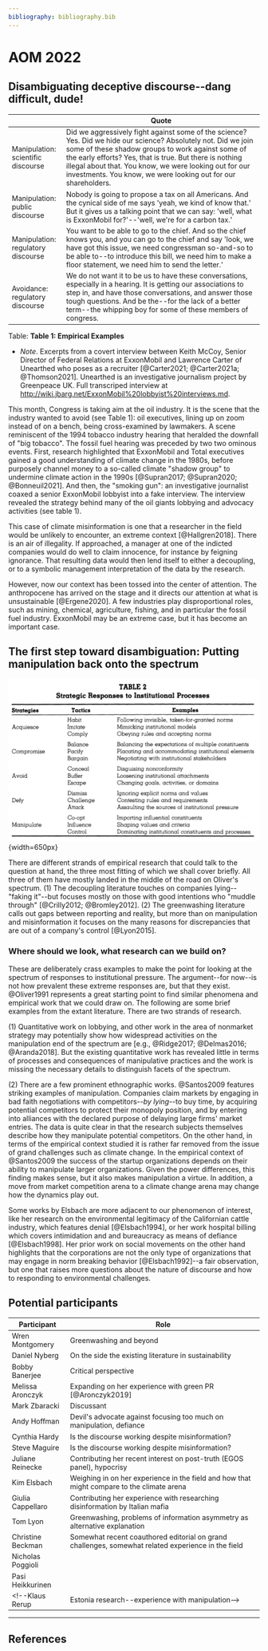```yaml
---
bibliography: bibliography.bib
---
```


# AOM 2022

## Disambiguating deceptive discourse--dang difficult, dude!

</br>                                   | Quote
---                                     | --------------
Manipulation:<br/> scientific discourse | Did we aggressively fight against some of the science? Yes. Did we hide our science? Absolutely not. Did we join some of these shadow groups to work against some of the early efforts? Yes, that is true. But there is nothing illegal about that. You know, we were looking out for our investments. You know, we were looking out for our shareholders.
Manipulation:<br/> public discourse     | Nobody is going to propose a tax on all Americans. And the cynical side of me says 'yeah, we kind of know that.' But it gives us a talking point that we can say: 'well, what is ExxonMobil for?'--'well, we're for a carbon tax.'
Manipulation:<br/> regulatory discourse | You want to be able to go to the chief. And so the chief knows you, and you can go to the chief and say 'look, we have got this issue, we need congressman so-and-so to be able to--to introduce this bill, we need him to make a floor statement, we need him to send the letter.'
Avoidance:<br/> regulatory discourse    | We do not want it to be us to have these conversations, especially in a hearing. It is getting our associations to step in, and have those conversations, and answer those tough questions. And be the--for the lack of a better term--the whipping boy for some of these members of congress. 
Table: **Table 1: Empirical Examples**

* *Note*. Excerpts from a covert interview between Keith McCoy, Senior Director of Federal Relations at ExxonMobil and Lawrence Carter of Unearthed who poses as a recruiter [@Carter2021; @Carter2021a; @Thomson2021]. Unearthed is an investigative journalism project by Greenpeace UK. Full transcriped interview at <http://wiki.jbarg.net/ExxonMobil%20lobbyist%20interviews.md>.

This month, Congress is taking aim at the oil industry. It is the scene that the industry wanted to avoid (see Table 1): oil executives, lining up on zoom instead of on a bench, being cross-examined by lawmakers. A scene reminiscent of the 1994 tobacco industry hearing that heralded the downfall of "big tobacco". The fossil fuel hearing was preceded by two two ominous events. First, research highlighted that ExxonMobil and Total executives gained a good understanding of climate change in the 1980s, before purposely channel money to a so-called climate "shadow group" to undermine climate action in the 1990s [@Supran2017; @Supran2020; @Bonneuil2021]. And then, the "smoking gun": an investigative journalist coaxed a senior ExxonMobil lobbyist into a fake interview. The interview revealed the strategy behind many of the oil giants lobbying and advocacy activities (see table 1).

This case of climate misinformation is one that a researcher in the field would be unlikely to encounter, an extreme context [@Hallgren2018]. There is an air of illegality. If approached, a manager at one of the indicted companies would do well to claim innocence, for instance by feigning ignorance. That resulting data would then lend itself to either a decoupling, or to a symbolic management interpretation of the data by the research. 

However, now our context has been tossed into the center of attention. The anthropocene has arrived on the stage and it directs our attention at what is unsustainable [@Ergene2020]. A few industries play disproportional roles, such as mining, chemical, agriculture, fishing, and in particular the fossil fuel industry. ExxonMobil may be an extreme case, but it has become an important case.


## The first step toward disambiguation: Putting manipulation back onto the spectrum

<!--The situation is dire.-->
<!--Sustainability has gone mainstream [@Ergene2020]. The pressure for institutional change to combat climate change and to tackle other environmental grand challenges is now top of mind for many. How serious are we about this need for significant change? How have corporations responded to the call for action? Have they been honest? Or have they been lying to us? Or have we been lying to ourselves? Before looking at any data, one could imagine corporations pursuing two general responses: compliance and resistance (these might not be mutually excluseive). @Oliver1991 offers a more differentiated taxonomy in her work on the more general phenomenon of strategic responses to institutional processes (See Figure 1). Actors can acquiesce, compromise, avoid, defy, or manipulate institutional processes, where e.g., defiance may involve attacking the source of institutional pressure. Oliver's theoretical work provides a very decent taxonomy--what did the empirical strain of research find?-->

![Figure 1: Oliver (1991) Table 2](/uploads/Oliver_Table_2.png){width=650px}

There are different strands of empirical research that could talk to the question at hand, the three most fitting of which we shall cover briefly. All three of them have mostly landed in the middle of the road on Oliver's spectrum. (1) The decoupling literature touches on companies lying--"faking it"--but focuses mostly on those with good intentions who "muddle through" [@Crilly2012; @Bromley2012]. (2) The greenwashing literature calls out gaps between reporting and reality, but more than on manipulation and misinformation it focuses on the many reasons for discrepancies that are out of a company's control [@Lyon2015]. 

<!--\(3) Finally, the management literature more widely has turned to climate change. Climate change is a relatively centralized phenomenon, with the top 50 fossil fuel companies accounting for roughly 50% of global emissions [@Griffin2017]. The focus of research however is more on EverydayCorp and Average Manager, MBA--actors who are removed from the major emissions by several degrees [e.g., @Howard-Grenville2014; @Etzion2018]. These actors are *not able to acquiesce* and effectively tackle the challenges. *Nor can they defy and manipulate* institutional processes. We would have to turn to the source of pollution to find actors with an interest or even need for defiance and manipulation--actors who display the more extreme end of the spectrum that the title alludes to. The next section gathers deliberately pointed recent examples from the fossil fuel industry.-->
<!--
Take for instance the qualitative work of [@Wright2017] on businesses' reframing of climate change. Their sample includes an energy company, but not -->


### Where should we look, what research can we build on?

These are deliberately crass examples to make the point for looking at the spectrum of responses to institutional pressure. The argument--for now--is not how prevalent these extreme responses are, but that they exist. @Oliver1991 represents a great starting point to find similar phenomena and empirical work that we could draw on. The following are some brief examples from the extant literature. There are two strands of research. 

\(1) Quantitative work on lobbying, and other work in the area of nonmarket strategy may potentially show how widespread activities on the manipulation end of the spectrum are [e.g., @Ridge2017; @Delmas2016; @Aranda2018]. But the existing quantitative work has revealed little in terms of processes and consequences of manipulative practices and the work is missing the necessary details to distinguish facets of the spectrum.

\(2) There are a few prominent ethnographic works. @Santos2009 features striking examples of manipulation. Companies claim markets by engaging in bad faith negotiations with competitors--*by lying*--to buy time, by acquiring potential competitors to protect their monopoly position, and by entering into alliances with the declared purpose of delaying large firms' market entries. The data is quite clear in that the research subjects themselves describe how they manipulate potential competitors. On the other hand, in terms of the empirical context studied it is rather far removed from the issue of grand challenges such as climate change. In the empirical context of @Santos2009 the success of the startup organizations depends on their ability to manipulate larger organizations. Given the power differences, this finding makes sense, but it also makes manipulation a virtue. In addition, a move from market competition arena to a climate change arena may change how the dynamics play out.

Some works by Elsbach are more adjacent to our phenomenon of interest, like her research on the environmental legitimacy of the Californian cattle industry, which features denial [@Elsbach1994], or her work hospital billing which covers intimidation and and bureaucracy as means of defiance [@Elsbach1998]. Her prior work on social movements on the other hand highlights that the corporations are not the only type of organizations that may engage in norm breaking behavior [@Elsbach1992]--a fair observation, but one that raises more questions about the nature of discourse and how to responding to environmental challenges.

<!-- > *Annotation*: This section takes @Oliver1991 as a starting point to identify potentially relevant research. It also picks up work on lobbying that has been procured from @Fleming2014. The idea is to look at work that is further removed and draw on that work to create a research agenda for the intersection that has been identified in the first paragraph/section. I am currently compiling my material into a table flesh out this section, see: <http://wiki.jbarg.net/Lobbying.md>.-->

## Potential participants

Participant         | Role
---                 | -----------
Wren Montgomery     | Greenwashing and beyond
Daniel Nyberg       | On the side the existing literature in sustainability
Bobby Banerjee      | Critical perspective
Melissa Aronczyk    | Expanding on her experience with green PR [@Aronczyk2019]
Mark Zbaracki       | Discussant
Andy Hoffman        | Devil's advocate against focusing too much on manipulation, defiance
Cynthia Hardy       | Is the discourse working despite misinformation?
Steve Maguire       | Is the discourse working despite misinformation?
Juliane Reinecke    | Contributing her recent interest on post-truth (EGOS panel), hypocrisy
Kim Elsbach         | Weighing in on her experience in the field and how that might compare to the climate arena
Giulia Cappellaro   | Contributing her experience with researching disinformation by Italian mafia
Tom Lyon            | Greenwashing, problems of information asymmetry as alternative explanation
Christine Beckman   | Somewhat recent coauthored editorial on grand challenges, somewhat related experience in the field
Nicholas Poggioli   |
Pasi Heikkurinen    |
<!--Klaus Rerup         | Estonia research--experience with manipulation-->

<!--@Oliver1991 provides us with a spectrum of potential responses to institutional pressure. There were inquiries into the full range of responses, most notably by Kim Elsbach [@Elsbach1994, @Elsbach1998]. -->

<!--## People-->

<!--Who?                            | Phenomenon                        | Paper/reasoning                   | Notes-->
<!-----                             | ---                               | ---                               | ----->
<!--Wren Montgomery                 | Greenwashing                      | @Lyon2015                         | -->
<!--Giulia Cappellaro               | Mafia--strategic ambiguity        | @Cappellaro2021                   | -->
<!--Melissa Aronczyk                | Green PR                          | @Aronczyk2019                     | -->
<!--Juliane Reinecke                | Post-truth (EGOS), hypocrisy      | @Lauriano2021, @Reinecke2021      | -->
<!--Klaus Rerup                     | Estonia disaster                  | @Rerup2021                        | -->



<!--Person or reference             | Quadrant                          | Reasoning/Paper-->
<!-----                             | ---                               | ----------->
<!--Klaus Rerup                     |                                   | Rerup et al...-->
<!--@Wright2017                     | Low validity & high reliability   | An Inconvenient Truth: How Organizations Translate Climate Change into Business as Usual-->
<!--Juliane Reinecke                | Reliability                       | Consortium--and paper? Not sure-->
<!--@Grodal2017a                    | High reliability & high validity  | How does a Grand Challenge Become Displaced? Explaining the Duality of Field Mobilizationg-->
<!--Linda Argote                    | High validity                     |-->
<!--Wren Montgomery                 | Low validity & low reliability    | Greenwashing ++ whatever is going to come-->
<!--@Cappellaro2021                 | Low validity & low reliability    | Maintaining Strategic Ambiguity for Protection: Struggles over Opacity, Equivocality, and Absurdity around the Sicilian Mafia-->
<!--Santi Furnari, Bryant A. Hudson | Reliability?                      | Consortium with Juliane Reinecke         -->
<!--JP Vergne                       | High validity & low reliability?  | Arms industry research-->

<!--## Papers-->

<!--Reference       | Title             | Summary-->
<!-----             | ---               | ----->
<!--@Litrico2017    | The Evolution of Issue Interpretation within Organizational Fields: Actor Positions, Framing Trajectories, and Field Settlement | How does a frame come to be shared -> _reliable_-->
<!--@Schussler2014  | On Melting Summits: The Limitations of Field-Configuring Events as Catalysts of Change in Transnational Climate Policy | The shortcomings of regulatory learning-->

---

## References